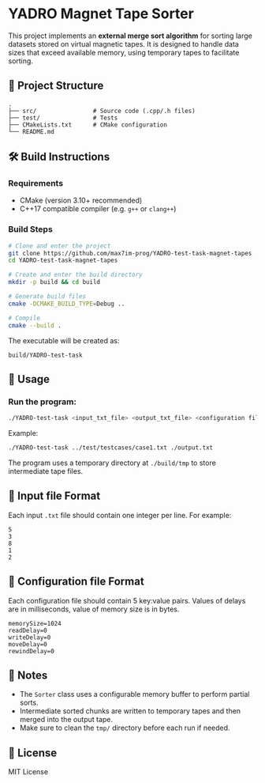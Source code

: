 # YADRO Magnet Tape Sorter

This project implements an **external merge sort algorithm** for sorting large datasets stored on virtual magnetic tapes. It is designed to handle data sizes that exceed available memory, using temporary tapes to facilitate sorting.

## 📁 Project Structure

```
.
├── src/                # Source code (.cpp/.h files)
├── test/               # Tests
├── CMakeLists.txt      # CMake configuration
└── README.md           
```

## 🛠 Build Instructions

### Requirements
- CMake (version 3.10+ recommended)
- C++17 compatible compiler (e.g. `g++` or `clang++`)

### Build Steps

```bash
# Clone and enter the project
git clone https://github.com/max7im-prog/YADRO-test-task-magnet-tapes
cd YADRO-test-task-magnet-tapes

# Create and enter the build directory
mkdir -p build && cd build

# Generate build files
cmake -DCMAKE_BUILD_TYPE=Debug ..

# Compile
cmake --build .
```

The executable will be created as:
```
build/YADRO-test-task
```

## 🚀 Usage

### Run the program:

```bash
./YADRO-test-task <input_txt_file> <output_txt_file> <configuration file>
```

Example:

```bash
./YADRO-test-task ../test/testcases/case1.txt ./output.txt
```

The program uses a temporary directory at `./build/tmp` to store intermediate tape files.

## 🧪 Input file Format

Each input `.txt` file should contain one integer per line. For example:

```
5
3
8
1
2
```

## 🧪 Configuration file Format

Each configuration file should contain 5 key:value pairs. Values of delays are in milliseconds, value of memory size is in bytes.

```
memorySize=1024
readDelay=0
writeDelay=0
moveDelay=0
rewindDelay=0
```

## 📝 Notes

- The `Sorter` class uses a configurable memory buffer to perform partial sorts.
- Intermediate sorted chunks are written to temporary tapes and then merged into the output tape.
- Make sure to clean the `tmp/` directory before each run if needed.

## 📄 License

MIT License
